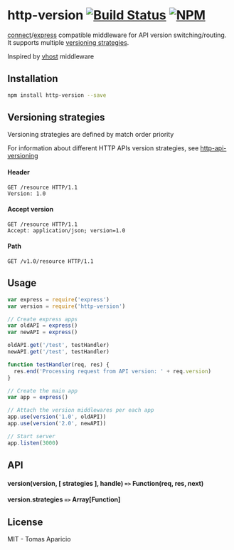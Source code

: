 # http-version [![Build Status](https://api.travis-ci.org/h2non/http-version.svg?branch=master&style=flat)](https://travis-ci.org/h2non/http-version) [![NPM](https://img.shields.io/npm/v/http-version.svg)](https://www.npmjs.org/package/http-version)

[connect](https://github.com/senchalabs/connect)/[express](https://github.com/strongloop/express) compatible middleware for API version switching/routing. It supports multiple [versioning strategies](#versioning-strategies).

Inspired by [vhost](https://github.com/express/vhost) middleware

## Installation

```bash
npm install http-version --save
```

## Versioning strategies

Versioning strategies are defined by match order priority

For information about different HTTP APIs version strategies, see [http-api-versioning](https://github.com/h2non/http-api-versioning)

#### Header

```
GET /resource HTTP/1.1
Version: 1.0
```

#### Accept version

```
GET /resource HTTP/1.1
Accept: application/json; version=1.0
```

#### Path

```
GET /v1.0/resource HTTP/1.1
```

## Usage

```js
var express = require('express')
var version = require('http-version')

// Create express apps
var oldAPI = express()
var newAPI = express()

oldAPI.get('/test', testHandler)
newAPI.get('/test', testHandler)

function testHandler(req, res) {
  res.end('Processing request from API version: ' + req.version)
}

// Create the main app
var app = express()

// Attach the version middlewares per each app
app.use(version('1.0', oldAPI))
app.use(version('2.0', newAPI))

// Start server
app.listen(3000)
```

## API

#### version(version, [ strategies ], handle) `=>` Function(req, res, next)

#### version.strategies `=>` Array[Function]

## License

MIT - Tomas Aparicio
